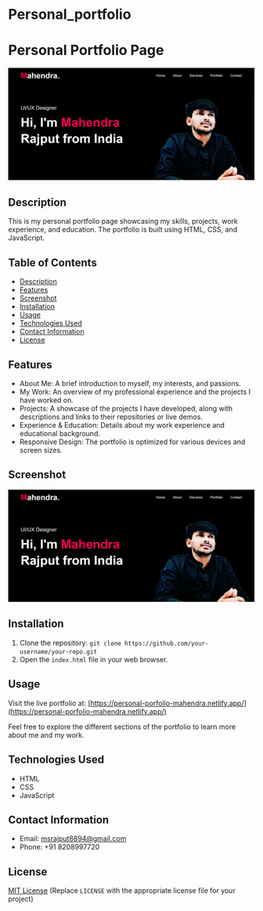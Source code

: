# Personal_portfolio
# Personal Portfolio Page

![Portfolio Screenshot](images\portfolio-screenshot.png)

## Description

This is my personal portfolio page showcasing my skills, projects, work experience, and education. The portfolio is built using HTML, CSS, and JavaScript.

## Table of Contents

- [Description](#description)
- [Features](#features)
- [Screenshot](#screenshot)
- [Installation](#installation)
- [Usage](#usage)
- [Technologies Used](#technologies-used)
- [Contact Information](#contact-information)
- [License](#license)

## Features

- About Me: A brief introduction to myself, my interests, and passions.
- My Work: An overview of my professional experience and the projects I have worked on.
- Projects: A showcase of the projects I have developed, along with descriptions and links to their repositories or live demos.
- Experience & Education: Details about my work experience and educational background.
- Responsive Design: The portfolio is optimized for various devices and screen sizes.

## Screenshot

![Portfolio Screenshot](images\portfolio-screenshot.png) 

## Installation

1. Clone the repository: `git clone https://github.com/your-username/your-repo.git`
2. Open the `index.html` file in your web browser.

## Usage

Visit the live portfolio at: [https://personal-porfolio-mahendra.netlify.app/](https://personal-porfolio-mahendra.netlify.app/)

Feel free to explore the different sections of the portfolio to learn more about me and my work.

## Technologies Used

- HTML
- CSS
- JavaScript

## Contact Information

- Email: [msrajput8894@gmail.com](mailto:msrajput8894@gmail.com)
- Phone: +91 8208997720

## License

[MIT License](LICENSE) (Replace `LICENSE` with the appropriate license file for your project)
